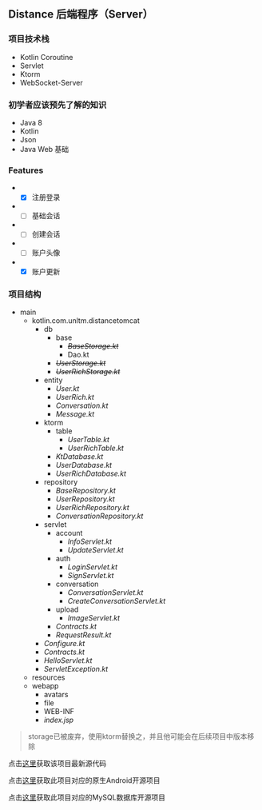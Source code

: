 ## Distance 后端程序（Server）

### 项目技术栈
  - Kotlin Coroutine
  - Servlet
  - Ktorm
  - WebSocket-Server
### 初学者应该预先了解的知识
  - Java 8
  - Kotlin
  - Json
  - Java Web 基础

### Features
- * [x] 注册登录
- * [ ] 基础会话
- * [ ] 创建会话
- * [ ] 账户头像
- * [x] 账户更新

### 项目结构
- main
  - kotlin.com.unltm.distancetomcat
    - db
      - base
        - ~~*BaseStorage.kt*~~
        - Dao.kt
      - ~~*UserStorage.kt*~~
      - ~~*UserRichStorage.kt*~~
    - entity
      - *User.kt*
      - *UserRich.kt*
      - *Conversation.kt*
      - *Message.kt*
    - ktorm
      - table
        - *UserTable.kt*
        - *UserRichTable.kt*
      - *KtDatabase.kt*
      - *UserDatabase.kt*
      - *UserRichDatabase.kt*
    - repository
      - *BaseRepository.kt*
      - *UserRepository.kt*
      - *UserRichRepository.kt*
      - *ConversationRepository.kt*
    - servlet
      - account
        - *InfoServlet.kt*
        - *UpdateServlet.kt*
      - auth
        - *LoginServlet.kt*
        - *SignServlet.kt*
      - conversation
        - *ConversationServlet.kt*
        - *CreateConversationServlet.kt*
      - upload
        - *ImageServlet.kt*
      - *Contracts.kt*
      - *RequestResult.kt*
    - *Configure.kt*
    - *Contracts.kt*
    - *HelloServlet.kt*
    - *ServletException.kt*
  - resources
  - webapp
    - avatars
    - file
    - WEB-INF
    - *index.jsp*
> storage已被废弃，使用ktorm替换之，并且他可能会在后续项目中版本移除

点击[这里](https://github.com/thxbrop/DistanceTomcat)获取该项目最新源代码

点击[这里](https://github.com/thxbrop/Distance)获取此项目对应的原生Android开源项目

点击[这里]()获取此项目对应的MySQL数据库开源项目
